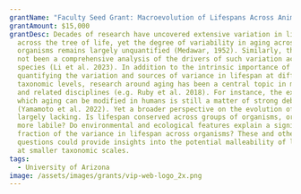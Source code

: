 ```yaml
---
grantName: "Faculty Seed Grant: Macroevolution of Lifespans Across Animals"
grantAmount: $15,000
grantDesc: Decades of research have uncovered extensive variation in lifespans
  across the tree of life, yet the degree of variability in aging across
  organisms remains largely unquantified (Medawar, 1952). Similarly, there has
  not been a comprehensive analysis of the drivers of such variation across
  species (Li et al. 2023). In addition to the intrinsic importance of
  quantifying the variation and sources of variance in lifespan at different
  taxonomic levels, research around aging has been a central topic in medicine
  and related disciplines (e.g. Ruby et al. 2018). For instance, the extent to
  which aging can be modified in humans is still a matter of strong debate
  (Yamamoto et al. 2022). Yet a broader perspective on the evolution of aging is
  largely lacking. Is lifespan conserved across groups of organisms, or is it
  more labile? Do environmental and ecological features explain a significant
  fraction of the variance in lifespan across organisms? These and other
  questions could provide insights into the potential malleability of lifespan
  at smaller taxonomic scales.
tags:
  - University of Arizona
image: /assets/images/grants/vip-web-logo_2x.png
---
```

